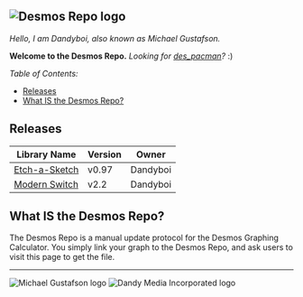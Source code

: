 ![Desmos Repo logo](https://i.ibb.co/QbPnq6Z/desmosrepo.png)
---
*Hello, I am Dandyboi, also known as Michael Gustafson.*

**Welcome to the Desmos Repo.**
*Looking for [des_pacman](https://github.com/Dandyboiii/des-pacman)?* :)

*Table of Contents:*
- [Releases](https://github.com/Dandyboiii/desmos-repo/blob/main/README.md#list-of-available-libraries)
- [What IS the Desmos Repo?](https://github.com/Dandyboiii/desmos-repo/blob/main/README.md#what-is-the-desmos-repo)

## Releases
|Library Name|Version|Owner|
|------------|-------|-----|
|[Etch-a-Sketch](https://www.desmos.com/calculator/9wu4afffzb)|v0.97|Dandyboi
|[Modern Switch](https://www.desmos.com/calculator/zr6ao8axyt)|v2.2|Dandyboi

## What IS the Desmos Repo?
The Desmos Repo is a manual update protocol for the Desmos Graphing Calculator. You simply link your graph to the Desmos Repo, and ask users to visit this page to get the file.

---
![Michael Gustafson logo](https://i.ibb.co/19WD9Nq/michael.png)   ![Dandy Media Incorporated logo](https://i.ibb.co/JHtkMdK/dandymedia.png)
